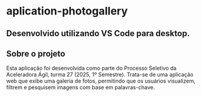 # aplication-photogallery
## Desenvolvido utilizando VS Code para desktop.

## Sobre o projeto
Esta aplicação foi desenvolvida como parte do Processo Seletivo da Aceleradora Ágil, turma 27 (2025, 1º Semestre).
Trata-se de uma aplicação web que exibe uma galeria de fotos, permitindo que os usuários visualizem, filtrem e pesquisem imagens com base em palavras-chave.
